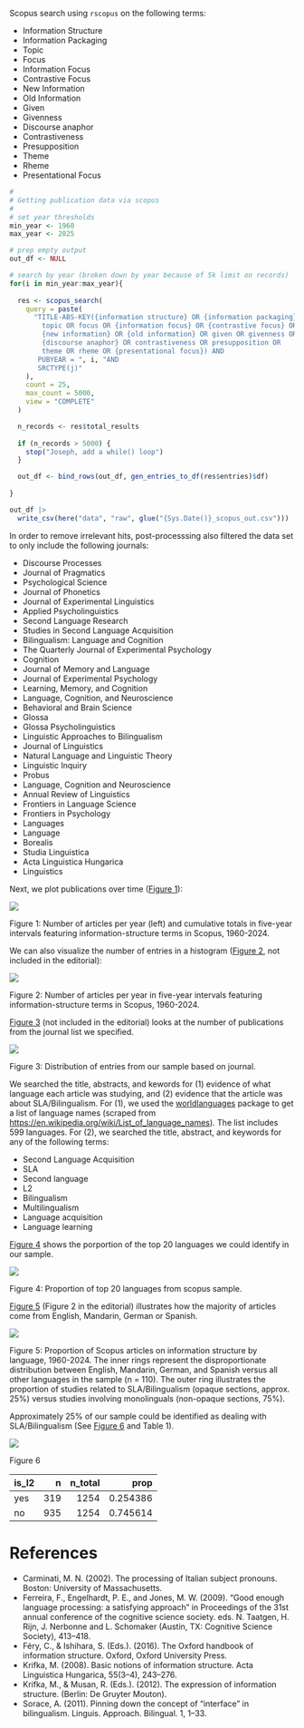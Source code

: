 

Scopus search using `rscopus` on the following terms:

- Information Structure
- Information Packaging
- Topic
- Focus
- Information Focus
- Contrastive Focus
- New Information
- Old Information
- Given
- Givenness
- Discourse anaphor
- Contrastiveness
- Presupposition
- Theme
- Rheme
- Presentational Focus

``` r
#
# Getting publication data via scopus
#
# set year thresholds
min_year <- 1960
max_year <- 2025

# prep empty output    
out_df <- NULL

# search by year (broken down by year because of 5k limit on records)
for(i in min_year:max_year){
  
  res <- scopus_search(
    query = paste(
      "TITLE-ABS-KEY({information structure} OR {information packaging} OR 
        topic OR focus OR {information focus} OR {contrastive focus} OR
        {new information} OR {old information} OR given OR givenness OR 
        {discourse anaphor} OR contrastiveness OR presupposition OR 
        theme OR rheme OR {presentational focus}) AND 
       PUBYEAR = ", i, "AND 
       SRCTYPE(j)"
    ),
    count = 25,
    max_count = 5000, 
    view = "COMPLETE"
  )

  n_records <- res$total_results
  
  if (n_records > 5000) {
    stop("Joseph, add a while() loop")
  }

  out_df <- bind_rows(out_df, gen_entries_to_df(res$entries)$df)
  
}

out_df |> 
  write_csv(here("data", "raw", glue("{Sys.Date()}_scopus_out.csv")))
```

In order to remove irrelevant hits, post-processsing also filtered the
data set to only include the following journals:

- Discourse Processes
- Journal of Pragmatics
- Psychological Science
- Journal of Phonetics
- Journal of Experimental Linguistics
- Applied Psycholinguistics
- Second Language Research
- Studies in Second Language Acquisition
- Bilingualism: Language and Cognition
- The Quarterly Journal of Experimental Psychology
- Cognition
- Journal of Memory and Language
- Journal of Experimental Psychology
- Learning, Memory, and Cognition
- Language, Cognition, and Neuroscience
- Behavioral and Brain Science
- Glossa
- Glossa Psycholinguistics
- Linguistic Approaches to Bilingualism
- Journal of Linguistics
- Natural Language and Linguistic Theory
- Linguistic Inquiry
- Probus
- Language, Cognition and Neuroscience
- Annual Review of Linguistics
- Frontiers in Language Science
- Frontiers in Psychology
- Languages
- Language
- Borealis
- Studia Linguistica
- Acta Linguistica Hungarica
- Linguistics

Next, we plot publications over time
(<a href="#fig-line-graph" class="quarto-xref">Figure 1</a>):

<div id="fig-line-graph">

![](README_files/figure-commonmark/fig-line-graph-1.png)

Figure 1: Number of articles per year (left) and cumulative totals in
five-year intervals featuring information-structure terms in Scopus,
1960-2024.

</div>

We can also visualize the number of entries in a histogram
(<a href="#fig-bar-graph" class="quarto-xref">Figure 2</a>, not included
in the editorial):

<div id="fig-bar-graph">

![](README_files/figure-commonmark/fig-bar-graph-1.png)

Figure 2: Number of articles per year in five-year intervals featuring
information-structure terms in Scopus, 1960-2024.

</div>

<a href="#fig-journals" class="quarto-xref">Figure 3</a> (not included
in the editorial) looks at the number of publications from the journal
list we specified.

<div id="fig-journals">

![](README_files/figure-commonmark/fig-journals-1.png)

Figure 3: Distribution of entries from our sample based on journal.

</div>

We searched the title, abstracts, and kewords for (1) evidence of what
language each article was studying, and (2) evidence that the article
was about SLA/Bilingualism. For (1), we used the
[worldlanguages](https://www.jvcasillas.com/worldlanguages) package to
get a list of language names (scraped from
https://en.wikipedia.org/wiki/List_of_language_names). The list includes
599 languages. For (2), we searched the title, abstract, and keywords
for any of the following terms:

- Second Language Acquisition
- SLA
- Second language
- L2
- Bilingualism
- Multilingualism
- Language acquisition
- Language learning

<a href="#fig-langs" class="quarto-xref">Figure 4</a> shows the
porportion of the top 20 languages we could identify in our sample.

<div id="fig-langs">

![](README_files/figure-commonmark/fig-langs-1.png)

Figure 4: Proportion of top 20 languages from scopus sample.

</div>

<a href="#fig-donut" class="quarto-xref">Figure 5</a> (Figure 2 in the
editorial) illustrates how the majority of articles come from English,
Mandarin, German or Spanish.

<div id="fig-donut">

![](README_files/figure-commonmark/fig-donut-1.png)

Figure 5: Proportion of Scopus articles on information structure by
language, 1960-2024. The inner rings represent the disproportionate
distribution between English, Mandarin, German, and Spanish versus all
other languages in the sample (n = 110). The outer ring illustrates the
proportion of studies related to SLA/Bilingualism (opaque sections,
approx. 25%) versus studies involving monolinguals (non-opaque sections,
75%).

</div>

Approximately 25% of our sample could be identified as dealing with
SLA/Bilingualism (See
<a href="#fig-l2-prevalence" class="quarto-xref">Figure 6</a> and Table
1).

<div id="fig-l2-prevalence">

<img src="README_files/figure-commonmark/fig-l2-prevalence-1.png"
id="fig-l2-prevalence" />

Figure 6

</div>

| is_l2 |   n | n_total |     prop |
|:------|----:|--------:|---------:|
| yes   | 319 |    1254 | 0.254386 |
| no    | 935 |    1254 | 0.745614 |

# References

- Carminati, M. N. (2002). The processing of Italian subject pronouns.
  Boston: University of Massachusetts.
- Ferreira, F., Engelhardt, P. E., and Jones, M. W. (2009). “Good enough
  language processing: a satisfying approach” in Proceedings of the 31st
  annual conference of the cognitive science society. eds. N.
  Taatgen, H. Rijn, J. Nerbonne and L. Schomaker (Austin, TX: Cognitive
  Science Society), 413–418.
- Féry, C., & Ishihara, S. (Eds.). (2016). The Oxford handbook of
  information structure. Oxford, Oxford University Press.
- Krifka, M. (2008). Basic notions of information structure. Acta
  Linguistica Hungarica, 55(3–4), 243–276.
- Krifka, M., & Musan, R. (Eds.). (2012). The expression of information
  structure. (Berlin: De Gruyter Mouton).
- Sorace, A. (2011). Pinning down the concept of “interface” in
  bilingualism. Linguis. Approach. Bilingual. 1, 1–33.
